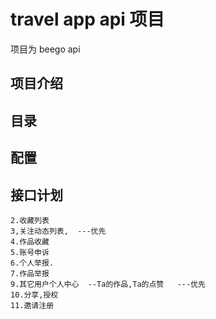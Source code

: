 # travel app api 项目

项目为 beego api 

## 项目介绍


## 目录


## 配置

 
## 接口计划

```..env
2.收藏列表
3,关注动态列表,  ---优先
4.作品收藏
5.账号申诉
6.个人举报.
7.作品举报
9.其它用户个人中心  --Ta的作品,Ta的点赞   ---优先
10.分享,授权
11.邀请注册
```
